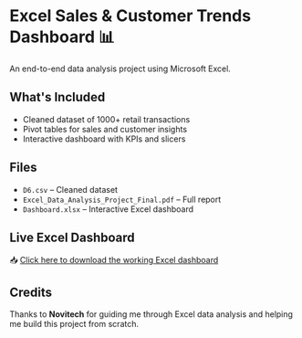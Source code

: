 # Excel Sales & Customer Trends Dashboard 📊

An end-to-end data analysis project using Microsoft Excel.

## What's Included
- Cleaned dataset of 1000+ retail transactions
- Pivot tables for sales and customer insights
- Interactive dashboard with KPIs and slicers

## Files
- `D6.csv` – Cleaned dataset
- `Excel_Data_Analysis_Project_Final.pdf` – Full report
- `Dashboard.xlsx` – Interactive Excel dashboard

## Live Excel Dashboard

📥 [Click here to download the working Excel dashboard](https://view.officeapps.live.com/op/view.aspx?src=https%3A%2F%2Fraw.githubusercontent.com%2FTamilselvan-2007%2Fdata-analytics-project%2Frefs%2Fheads%2Fmain%2FMy%2520Dashboard.xlsx&wdOrigin=BROWSELINK)

## Credits
Thanks to **Novitech** for guiding me through Excel data analysis and helping me build this project from scratch.
